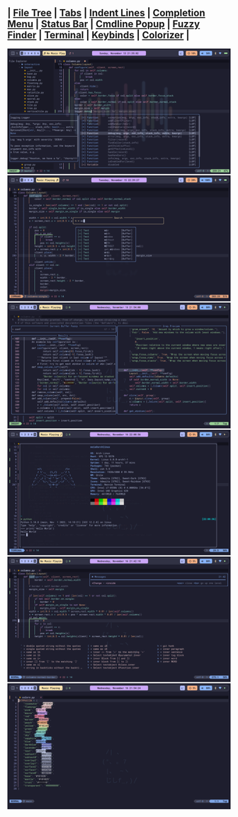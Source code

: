 ## |    <a href="https://github.com/nvim-tree/nvim-tree.lua">File Tree</a>    |    <a href="https://github.com/akinsho/bufferline.nvim">Tabs</a>    |    <a href="https://github.com/lukas-reineke/indent-blankline.nvim">Indent Lines</a>    |    <a href="https://github.com/hrsh7th/nvim-cmp">Completion Menu</a>    |    <a href="https://github.com/nvim-lualine/lualine.nvim">Status Bar</a>    |    <a href="https://github.com/folke/noice.nvim">Cmdline Popup</a>    |    <a href="https://github.com/nvim-telescope/telescope.nvim">Fuzzy Finder</a>    |    <a href="https://github.com/akinsho/toggleterm.nvim">Terminal</a>    |    <a href="https://github.com/folke/which-key.nvim">Keybinds</a>    |    <a href="https://github.com/norcalli/nvim-colorizer.lua">Colorizer</a>    |
<img src="screenshots/tree-cmp.png">

<img src="screenshots/noice.png">

<img src="screenshots/telescope.png">
 
<img src="screenshots/toggleterm.png">
 
<img src="screenshots/whichkey.png">
 
<img src="screenshots/colorizer.png">
